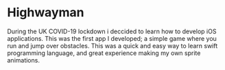 # Highwayman
During the UK COVID-19 lockdown i deccided to learn how to develop iOS applications. This was the first app I developed; a simple game where you run and jump over obstacles. This was a quick and easy way to learn swift programming language, and great experience making my own sprite animations.
